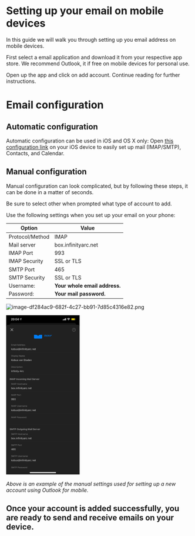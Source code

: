 # Setting up your email on mobile devices

In this guide we will walk you through setting up you email address on mobile devices.

First select a email application and download it from your respective app store. We recommend Outlook, it if free on mobile devices for personal use.

Open up the app and click on add account. Continue reading for further instructions.

# Email configuration

## Automatic configuration

Automatic configuration can be used in iOS and OS X only: Open [this configuration link](https://box.infinityarc.net/mailinabox.mobileconfig) on your iOS device to easily set up mail (IMAP/SMTP), Contacts, and Calendar.

## Manual configuration
Manual configuration can look complicated, but by following these steps, it can be done in a matter of seconds.

Be sure to select other when prompted what type of account to add.



<style>img{width:200px!important;}</style>

Use the following settings when you set up your email on your phone:

**Option** | **Value**
---------- | ----------
Protocol/Method | IMAP
Mail server | box.infinityarc.net
IMAP Port | 993
IMAP Security | SSL or TLS
SMTP Port | 465
SMTP Security | SSL or TLS
Username: | 	**Your whole email address.**
Password: | **Your mail password.**


<img src="/InfinityArc/ee4e8e1e-b53f-4647-8fe9-44c32dced383/_apis/git/repositories/2db0b666-c2cd-420b-acd6-b2084b2491bf/items?path=%2F.attachments%2Fimage-df284ac9-682f-4c27-bb91-7d85c4316e82.png&amp;versionDescriptor%5BversionOptions%5D=0&amp;versionDescriptor%5BversionType%5D=0&amp;versionDescriptor%5Bversion%5D=main&amp;resolveLfs=true&amp;%24format=octetStream&amp;api-version=5.0" title="image-df284ac9-682f-4c27-bb91-7d85c4316e82.png">


![image.png](/.attachments/image-df284ac9-682f-4c27-bb91-7d85c4316e82.png)

*Above is an example of the manual settings used for setting up a new account using Outlook for mobile.*

Once your account is added successfully, you are ready to send and receive emails on your device.
-


